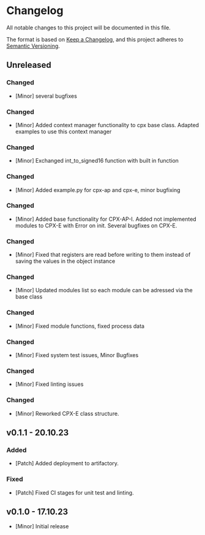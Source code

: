 # Changelog
All notable changes to this project will be documented in this file.

The format is based on [Keep a Changelog](https://keepachangelog.com/en/1.0.0/),
and this project adheres to [Semantic Versioning](https://semver.org/spec/v2.0.0.html).

## Unreleased
### Changed
- [Minor] several bugfixes

### Changed
- [Minor] Added context manager functionality to cpx base class. Adapted examples to use this context manager

### Changed
- [Minor] Exchanged int_to_signed16 function with built in function

### Changed
- [Minor] Added example.py for cpx-ap and cpx-e, minor bugfixing

### Changed
- [Minor] Added base functionality for CPX-AP-I. Added not implemented modules to CPX-E with Error on init. Several bugfixes on CPX-E.

### Changed
- [Minor] Fixed that registers are read before writing to them instead of saving the values in the object instance

### Changed
- [Minor] Updated modules list so each module can be adressed via the base class

### Changed
- [Minor] Fixed module functions, fixed process data

### Changed
- [Minor] Fixed system test issues, Minor Bugfixes

### Changed
- [Minor] Fixed linting issues

### Changed
- [Minor] Reworked CPX-E class structure.

## v0.1.1 - 20.10.23
### Added
- [Patch] Added deployment to artifactory.
### Fixed
- [Patch] Fixed CI stages for unit test and linting.

## v0.1.0 - 17.10.23
- [Minor] Initial release
